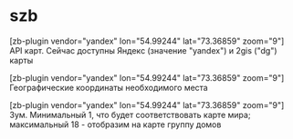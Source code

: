 # szb

[zb-plugin vendor="yandex" lon="54.99244" lat="73.36859" zoom="9"]
API карт. Сейчас доступны Яндекс (значение "yandex") и 2gis ("dg") карты


[zb-plugin vendor="yandex" lon="54.99244" lat="73.36859" zoom="9"]
Географические координаты необходимого места


[zb-plugin vendor="yandex" lon="54.99244" lat="73.36859" zoom="9"]
Зум. Минимальный 1, что будет соответствовать карте мира;
максимальный 18 - отобразим на карте группу домов
